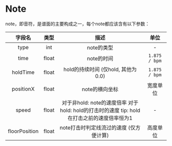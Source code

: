 # Note

note，即音符，是谱面的主要构成之一，每个note都应该含有以下参数：

|      字段名      |  类型   |                               描述                                |      单位       |
|:-------------:|:-----:|:---------------------------------------------------------------:|:-------------:|
|     type      |  int  |                             note的类型                             |       -       |
|     time      | float |                             note的时间                             | `1.875 / bpm` |
|   holdTime    | float |                   hold的持续时间  (仅hold, 其他为0.0)                    | `1.875 / bpm` |
|   positionX   | float |                            note的横向坐标                            |     宽度单位      |
|     speed     | float | 对于非hold: note的速度倍率  对于hold: hold的打击时的速度  tip: hold在打击之前的速度倍率恒为1 |       -       |
| floorPosition | float |                     note打击时判定线流过的速度 (仅方便计算)                     |     高度单位      |
